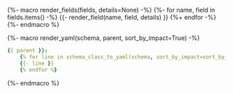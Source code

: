 {%- macro render_fields(fields, details=None) -%}
{%- for name, field in fields.items() -%}
    {{- render_field(name, field, details) }}
{%+ endfor -%}
{%- endmacro %}


{%- macro render_yaml(schema, parent, sort_by_impact=True) -%}
```yaml
{{ parent }}:
    {% for line in schema_class_to_yaml(schema, sort_by_impact=sort_by_impact).split("\n") %}
    {{- line }}
    {% endfor %}
```
{%- endmacro %}